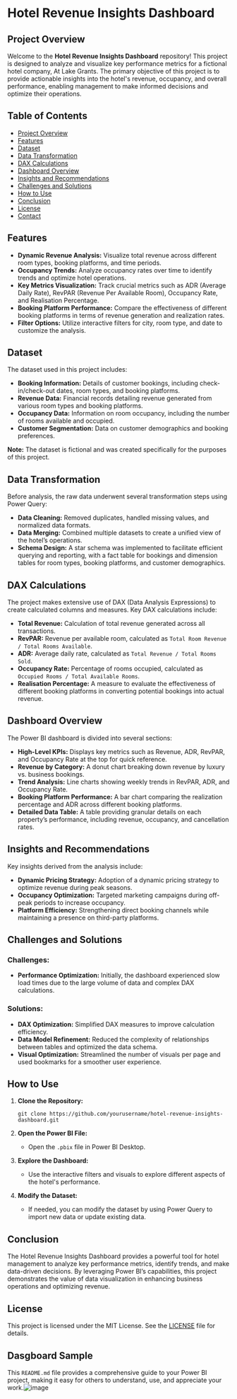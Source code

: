 

# **Hotel Revenue Insights Dashboard**

## **Project Overview**

Welcome to the **Hotel Revenue Insights Dashboard** repository! This project is designed to analyze and visualize key performance metrics for a fictional hotel company, At Lake Grants. The primary objective of this project is to provide actionable insights into the hotel's revenue, occupancy, and overall performance, enabling management to make informed decisions and optimize their operations.

## **Table of Contents**
- [Project Overview](#project-overview)
- [Features](#features)
- [Dataset](#dataset)
- [Data Transformation](#data-transformation)
- [DAX Calculations](#dax-calculations)
- [Dashboard Overview](#dashboard-overview)
- [Insights and Recommendations](#insights-and-recommendations)
- [Challenges and Solutions](#challenges-and-solutions)
- [How to Use](#how-to-use)
- [Conclusion](#conclusion)
- [License](#license)
- [Contact](#contact)

## **Features**

- **Dynamic Revenue Analysis:** Visualize total revenue across different room types, booking platforms, and time periods.
- **Occupancy Trends:** Analyze occupancy rates over time to identify trends and optimize hotel operations.
- **Key Metrics Visualization:** Track crucial metrics such as ADR (Average Daily Rate), RevPAR (Revenue Per Available Room), Occupancy Rate, and Realisation Percentage.
- **Booking Platform Performance:** Compare the effectiveness of different booking platforms in terms of revenue generation and realization rates.
- **Filter Options:** Utilize interactive filters for city, room type, and date to customize the analysis.

## **Dataset**

The dataset used in this project includes:
- **Booking Information:** Details of customer bookings, including check-in/check-out dates, room types, and booking platforms.
- **Revenue Data:** Financial records detailing revenue generated from various room types and booking platforms.
- **Occupancy Data:** Information on room occupancy, including the number of rooms available and occupied.
- **Customer Segmentation:** Data on customer demographics and booking preferences.

**Note:** The dataset is fictional and was created specifically for the purposes of this project.

## **Data Transformation**

Before analysis, the raw data underwent several transformation steps using Power Query:
- **Data Cleaning:** Removed duplicates, handled missing values, and normalized data formats.
- **Data Merging:** Combined multiple datasets to create a unified view of the hotel’s operations.
- **Schema Design:** A star schema was implemented to facilitate efficient querying and reporting, with a fact table for bookings and dimension tables for room types, booking platforms, and customer demographics.

## **DAX Calculations**

The project makes extensive use of DAX (Data Analysis Expressions) to create calculated columns and measures. Key DAX calculations include:
- **Total Revenue:** Calculation of total revenue generated across all transactions.
- **RevPAR:** Revenue per available room, calculated as `Total Room Revenue / Total Rooms Available`.
- **ADR:** Average daily rate, calculated as `Total Revenue / Total Rooms Sold`.
- **Occupancy Rate:** Percentage of rooms occupied, calculated as `Occupied Rooms / Total Available Rooms`.
- **Realisation Percentage:** A measure to evaluate the effectiveness of different booking platforms in converting potential bookings into actual revenue.

## **Dashboard Overview**

The Power BI dashboard is divided into several sections:
- **High-Level KPIs:** Displays key metrics such as Revenue, ADR, RevPAR, and Occupancy Rate at the top for quick reference.
- **Revenue by Category:** A donut chart breaking down revenue by luxury vs. business bookings.
- **Trend Analysis:** Line charts showing weekly trends in RevPAR, ADR, and Occupancy Rate.
- **Booking Platform Performance:** A bar chart comparing the realization percentage and ADR across different booking platforms.
- **Detailed Data Table:** A table providing granular details on each property’s performance, including revenue, occupancy, and cancellation rates.

## **Insights and Recommendations**

Key insights derived from the analysis include:
- **Dynamic Pricing Strategy:** Adoption of a dynamic pricing strategy to optimize revenue during peak seasons.
- **Occupancy Optimization:** Targeted marketing campaigns during off-peak periods to increase occupancy.
- **Platform Efficiency:** Strengthening direct booking channels while maintaining a presence on third-party platforms.

## **Challenges and Solutions**

### **Challenges:**
- **Performance Optimization:** Initially, the dashboard experienced slow load times due to the large volume of data and complex DAX calculations.
  
### **Solutions:**
- **DAX Optimization:** Simplified DAX measures to improve calculation efficiency.
- **Data Model Refinement:** Reduced the complexity of relationships between tables and optimized the data schema.
- **Visual Optimization:** Streamlined the number of visuals per page and used bookmarks for a smoother user experience.

## **How to Use**

1. **Clone the Repository:**
   ```
   git clone https://github.com/yourusername/hotel-revenue-insights-dashboard.git
   ```

2. **Open the Power BI File:**
   - Open the `.pbix` file in Power BI Desktop.

3. **Explore the Dashboard:**
   - Use the interactive filters and visuals to explore different aspects of the hotel's performance.

4. **Modify the Dataset:**
   - If needed, you can modify the dataset by using Power Query to import new data or update existing data.

## **Conclusion**

The Hotel Revenue Insights Dashboard provides a powerful tool for hotel management to analyze key performance metrics, identify trends, and make data-driven decisions. By leveraging Power BI’s capabilities, this project demonstrates the value of data visualization in enhancing business operations and optimizing revenue.

## **License**

This project is licensed under the MIT License. See the [LICENSE](LICENSE) file for details.

## **Dasgboard Sample**
This `README.md` file provides a comprehensive guide to your Power BI project, making it easy for others to understand, use, and appreciate your work.![image](https://github.com/user-attachments/assets/ecaf0896-eeb0-46d8-9d52-5e96ad1f36fd)
